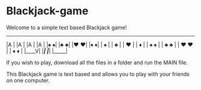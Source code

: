 # Blackjack-game

Welcome to a simple text based Blackjack game!
 _____     _____     _____     _____
|A    |   |A    |   |A    |   |A    |
|♠   ♠|   |♣   ♣|   |♥   ♥|   |♦   ♦|
|  ♠  |   |  ♣  |   |  ♥  |   |  ♦  |
| ♠ ♠ |   | ♣ ♣ |   | ♥ ♥ |   | ♦ ♦ |
|____V|   |_____|   |_____|   |_____|

If you wish to play, download all the files in a folder and run the MAIN file.

This Blackjack game is text based and allows you to play with your friends on one computer.
